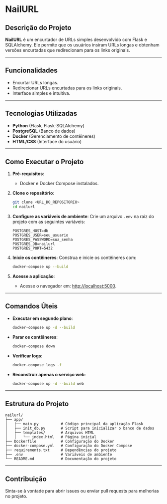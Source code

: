# NailURL

## Descrição do Projeto
**NailURL** é um encurtador de URLs simples desenvolvido com Flask e SQLAlchemy. Ele permite que os usuários insiram URLs longas e obtenham versões encurtadas que redirecionam para os links originais.

---

## Funcionalidades
- Encurtar URLs longas.
- Redirecionar URLs encurtadas para os links originais.
- Interface simples e intuitiva.

---

## Tecnologias Utilizadas
- **Python** (Flask, Flask-SQLAlchemy)
- **PostgreSQL** (Banco de dados)
- **Docker** (Gerenciamento de contêineres)
- **HTML/CSS** (Interface do usuário)

---

## Como Executar o Projeto

1. **Pré-requisitos**:
   - Docker e Docker Compose instalados.

2. **Clone o repositório**:
   ```bash
   git clone <URL_DO_REPOSITORIO>
   cd nailurl
   ```

3. **Configure as variáveis de ambiente**:
   Crie um arquivo `.env` na raiz do projeto com as seguintes variáveis:
   ```env
   POSTGRES_HOST=db
   POSTGRES_USER=seu_usuario
   POSTGRES_PASSWORD=sua_senha
   POSTGRES_DB=nailurl
   POSTGRES_PORT=5432
   ```

4. **Inicie os contêineres**:
   Construa e inicie os contêineres com:
   ```bash
   docker-compose up --build
   ```

5. **Acesse a aplicação**:
   - Acesse o navegador em: [http://localhost:5000](http://localhost:5000).

---

## Comandos Úteis

- **Executar em segundo plano**:
  ```bash
  docker-compose up -d --build
  ```

- **Parar os contêineres**:
  ```bash
  docker-compose down
  ```

- **Verificar logs**:
  ```bash
  docker-compose logs -f
  ```

- **Reconstruir apenas o serviço web**:
  ```bash
  docker-compose up -d --build web
  ```

---

## Estrutura do Projeto

```
nailurl/
├── app/
│   ├── main.py          # Código principal da aplicação Flask
│   ├── init_db.py       # Script para inicializar o banco de dados
│   ├── templates/       # Arquivos HTML
│   │   └── index.html   # Página inicial
├── Dockerfile           # Configuração do Docker
├── docker-compose.yml   # Configuração do Docker Compose
├── requirements.txt     # Dependências do projeto
├── .env                 # Variáveis de ambiente
└── README.md            # Documentação do projeto
```

---

## Contribuição
Sinta-se à vontade para abrir issues ou enviar pull requests para melhorias no projeto.

